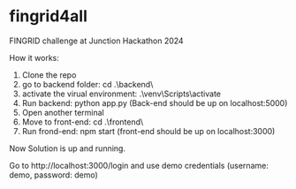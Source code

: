 # fingrid4all
FINGRID challenge at Junction Hackathon 2024

How it works: 

1. Clone the repo
2. go to backend folder: cd .\backend\
3. activate the virual environment: .\venv\Scripts\activate
4. Run backend: python app.py (Back-end should be up on localhost:5000)
5. Open another terminal
6. Move to front-end: cd .\frontend\
7. Run frond-end: npm start (front-end should be up on localhost:3000)

Now Solution is up and running. 

Go to http://localhost:3000/login and use demo credentials (username: demo, password: demo)
